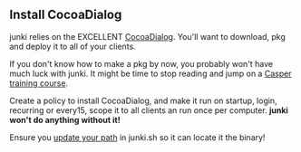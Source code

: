 Install CocoaDialog
-------------------
junki relies on the EXCELLENT [CocoaDialog](http://mstratman.github.io/cocoadialog/). You'll want to download, pkg and deploy it to all of your clients.

If you don't know how to make a pkg by now, you probably won't have much luck with junki. It might be time to stop reading and jump on a [Casper training course](http://www.jamfsoftware.com/training/).

Create a policy to install CocoaDialog, and make it run on startup, login, recurring or every15, scope it to all clients an run once per computer. **junki won't do anything without it!**

Ensure you [update your path](configuring_junki.sh.md) in junki.sh so it can locate it the binary!
